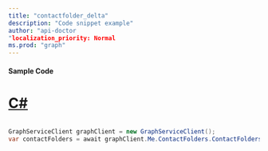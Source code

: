 ```yaml
---
title: "contactfolder_delta"
description: "Code snippet example" 
author: "api-doctor
"localization_priority: Normal
ms.prod: "graph"
--- 
```

#### Sample Code
# [C#](#tab/Csharp)

```C#

GraphServiceClient graphClient = new GraphServiceClient();
var contactFolders = await graphClient.Me.ContactFolders.ContactFolders.Request().GetAsync();

```
